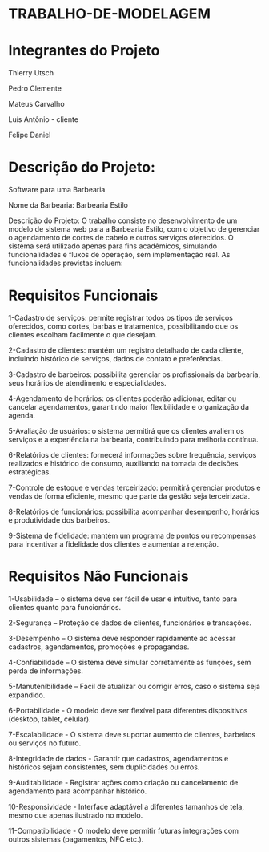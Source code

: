 # TRABALHO-DE-MODELAGEM


# Integrantes do Projeto

Thierry Utsch

Pedro Clemente

Mateus Carvalho

Luís Antônio - cliente

Felipe Daniel

# Descrição do Projeto: 
Software para uma Barbearia

Nome da Barbearia: Barbearia Estilo

Descrição do Projeto:
O trabalho consiste no desenvolvimento de um modelo de sistema web para a Barbearia Estilo, com o objetivo de gerenciar o agendamento de cortes de cabelo e outros serviços oferecidos.
O sistema será utilizado apenas para fins acadêmicos, simulando funcionalidades e fluxos de operação, sem implementação real.
As funcionalidades previstas incluem:

# Requisitos Funcionais
1-Cadastro de serviços: permite registrar todos os tipos de serviços oferecidos, como cortes, barbas e tratamentos, possibilitando que os clientes escolham facilmente o que desejam. 

2-Cadastro de clientes: mantém um registro detalhado de cada cliente, incluindo histórico de serviços, dados de contato e preferências.

3-Cadastro de barbeiros: possibilita gerenciar os profissionais da barbearia, seus horários de atendimento e especialidades.

4-Agendamento de horários: os clientes poderão adicionar, editar ou cancelar agendamentos, garantindo maior flexibilidade e organização da agenda.

5-Avaliação de usuários: o sistema permitirá que os clientes avaliem os serviços e a experiência na barbearia, contribuindo para melhoria contínua.

6-Relatórios de clientes: fornecerá informações sobre frequência, serviços realizados e histórico de consumo, auxiliando na tomada de decisões estratégicas.

7-Controle de estoque e vendas terceirizado: permitirá gerenciar produtos e vendas de forma eficiente, mesmo que parte da gestão seja terceirizada.

8-Relatórios de funcionários: possibilita acompanhar desempenho, horários e produtividade dos barbeiros.

9-Sistema de fidelidade: mantém um programa de pontos ou recompensas para incentivar a fidelidade dos clientes e aumentar a retenção.

# Requisitos Não Funcionais 

1-Usabilidade – o sistema deve ser fácil de usar e intuitivo, tanto para clientes quanto para funcionários.

2-Segurança – Proteção de dados de clientes, funcionários e transações.

3-Desempenho – O sistema deve responder rapidamente ao acessar cadastros, agendamentos, promoções e propagandas.

4-Confiabilidade – O sistema deve simular corretamente as funções, sem perda de informações.

5-Manutenibilidade – Fácil de atualizar ou corrigir erros, caso o sistema seja expandido.

6-Portabilidade - O modelo deve ser flexível para diferentes dispositivos (desktop, tablet, celular).

7-Escalabilidade - O sistema deve suportar aumento de clientes, barbeiros ou serviços no futuro.

8-Integridade de dados - Garantir que cadastros, agendamentos e históricos sejam consistentes, sem duplicidades ou erros.

9-Auditabilidade - Registrar ações como criação ou cancelamento de agendamento para acompanhar histórico.

10-Responsividade  - Interface adaptável a diferentes tamanhos de tela, mesmo que apenas ilustrado no modelo.

11-Compatibilidade - O modelo deve permitir futuras integrações com outros sistemas (pagamentos, NFC etc.).

